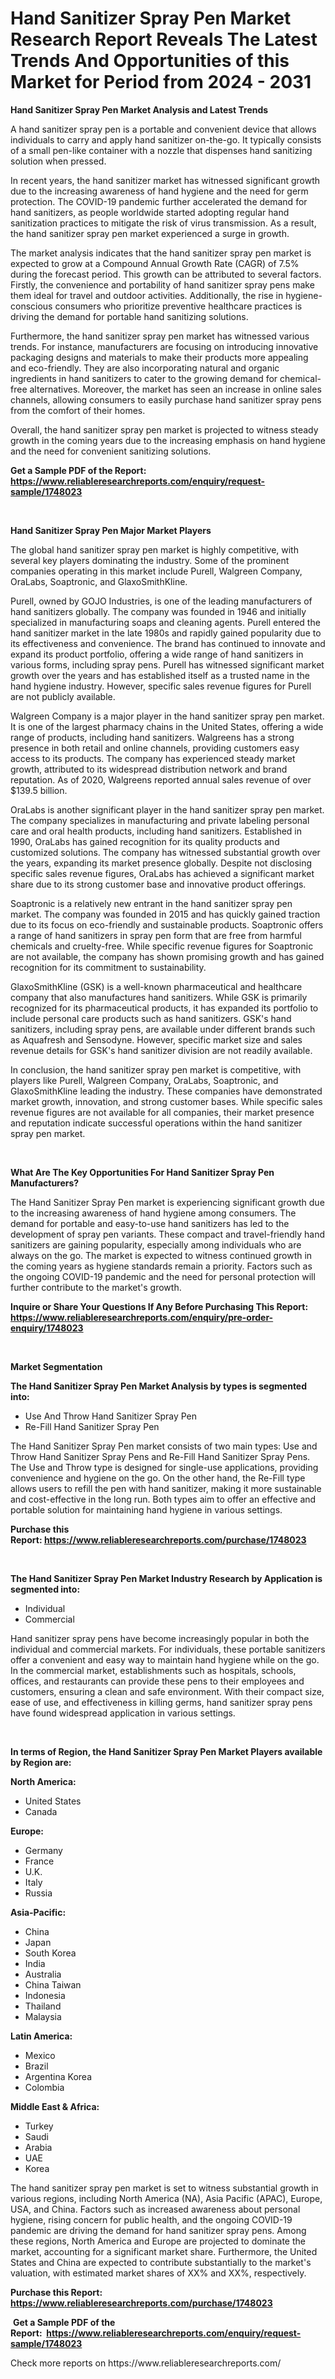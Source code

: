 <p><h1>Hand Sanitizer Spray Pen Market Research Report Reveals The Latest Trends And Opportunities of this Market for Period from 2024 - 2031</h1></p><p><strong>Hand Sanitizer Spray Pen Market Analysis and Latest Trends</strong></p>
<p><p>A hand sanitizer spray pen is a portable and convenient device that allows individuals to carry and apply hand sanitizer on-the-go. It typically consists of a small pen-like container with a nozzle that dispenses hand sanitizing solution when pressed.</p><p>In recent years, the hand sanitizer market has witnessed significant growth due to the increasing awareness of hand hygiene and the need for germ protection. The COVID-19 pandemic further accelerated the demand for hand sanitizers, as people worldwide started adopting regular hand sanitization practices to mitigate the risk of virus transmission. As a result, the hand sanitizer spray pen market experienced a surge in growth.</p><p>The market analysis indicates that the hand sanitizer spray pen market is expected to grow at a Compound Annual Growth Rate (CAGR) of 7.5% during the forecast period. This growth can be attributed to several factors. Firstly, the convenience and portability of hand sanitizer spray pens make them ideal for travel and outdoor activities. Additionally, the rise in hygiene-conscious consumers who prioritize preventive healthcare practices is driving the demand for portable hand sanitizing solutions.</p><p>Furthermore, the hand sanitizer spray pen market has witnessed various trends. For instance, manufacturers are focusing on introducing innovative packaging designs and materials to make their products more appealing and eco-friendly. They are also incorporating natural and organic ingredients in hand sanitizers to cater to the growing demand for chemical-free alternatives. Moreover, the market has seen an increase in online sales channels, allowing consumers to easily purchase hand sanitizer spray pens from the comfort of their homes.</p><p>Overall, the hand sanitizer spray pen market is projected to witness steady growth in the coming years due to the increasing emphasis on hand hygiene and the need for convenient sanitizing solutions.</p></p>
<p><strong>Get a Sample PDF of the Report:&nbsp; <a href="https://www.reliableresearchreports.com/enquiry/request-sample/1748023">https://www.reliableresearchreports.com/enquiry/request-sample/1748023</a></strong></p>
<p>&nbsp;</p>
<p><strong>Hand Sanitizer Spray Pen Major Market Players</strong></p>
<p><p>The global hand sanitizer spray pen market is highly competitive, with several key players dominating the industry. Some of the prominent companies operating in this market include Purell, Walgreen Company, OraLabs, Soaptronic, and GlaxoSmithKline.</p><p>Purell, owned by GOJO Industries, is one of the leading manufacturers of hand sanitizers globally. The company was founded in 1946 and initially specialized in manufacturing soaps and cleaning agents. Purell entered the hand sanitizer market in the late 1980s and rapidly gained popularity due to its effectiveness and convenience. The brand has continued to innovate and expand its product portfolio, offering a wide range of hand sanitizers in various forms, including spray pens. Purell has witnessed significant market growth over the years and has established itself as a trusted name in the hand hygiene industry. However, specific sales revenue figures for Purell are not publicly available.</p><p>Walgreen Company is a major player in the hand sanitizer spray pen market. It is one of the largest pharmacy chains in the United States, offering a wide range of products, including hand sanitizers. Walgreens has a strong presence in both retail and online channels, providing customers easy access to its products. The company has experienced steady market growth, attributed to its widespread distribution network and brand reputation. As of 2020, Walgreens reported annual sales revenue of over $139.5 billion.</p><p>OraLabs is another significant player in the hand sanitizer spray pen market. The company specializes in manufacturing and private labeling personal care and oral health products, including hand sanitizers. Established in 1990, OraLabs has gained recognition for its quality products and customized solutions. The company has witnessed substantial growth over the years, expanding its market presence globally. Despite not disclosing specific sales revenue figures, OraLabs has achieved a significant market share due to its strong customer base and innovative product offerings.</p><p>Soaptronic is a relatively new entrant in the hand sanitizer spray pen market. The company was founded in 2015 and has quickly gained traction due to its focus on eco-friendly and sustainable products. Soaptronic offers a range of hand sanitizers in spray pen form that are free from harmful chemicals and cruelty-free. While specific revenue figures for Soaptronic are not available, the company has shown promising growth and has gained recognition for its commitment to sustainability.</p><p>GlaxoSmithKline (GSK) is a well-known pharmaceutical and healthcare company that also manufactures hand sanitizers. While GSK is primarily recognized for its pharmaceutical products, it has expanded its portfolio to include personal care products such as hand sanitizers. GSK's hand sanitizers, including spray pens, are available under different brands such as Aquafresh and Sensodyne. However, specific market size and sales revenue details for GSK's hand sanitizer division are not readily available.</p><p>In conclusion, the hand sanitizer spray pen market is competitive, with players like Purell, Walgreen Company, OraLabs, Soaptronic, and GlaxoSmithKline leading the industry. These companies have demonstrated market growth, innovation, and strong customer bases. While specific sales revenue figures are not available for all companies, their market presence and reputation indicate successful operations within the hand sanitizer spray pen market.</p></p>
<p>&nbsp;</p>
<p><strong>What Are The Key Opportunities For Hand Sanitizer Spray Pen Manufacturers?</strong></p>
<p><p>The Hand Sanitizer Spray Pen market is experiencing significant growth due to the increasing awareness of hand hygiene among consumers. The demand for portable and easy-to-use hand sanitizers has led to the development of spray pen variants. These compact and travel-friendly hand sanitizers are gaining popularity, especially among individuals who are always on the go. The market is expected to witness continued growth in the coming years as hygiene standards remain a priority. Factors such as the ongoing COVID-19 pandemic and the need for personal protection will further contribute to the market's growth.</p></p>
<p><strong>Inquire or Share Your Questions If Any Before Purchasing This Report: <a href="https://www.reliableresearchreports.com/enquiry/pre-order-enquiry/1748023">https://www.reliableresearchreports.com/enquiry/pre-order-enquiry/1748023</a></strong></p>
<p>&nbsp;</p>
<p><strong>Market Segmentation</strong></p>
<p><strong>The Hand Sanitizer Spray Pen Market Analysis by types is segmented into:</strong></p>
<p><ul><li>Use And Throw Hand Sanitizer Spray Pen</li><li>Re-Fill Hand Sanitizer Spray Pen</li></ul></p>
<p><p>The Hand Sanitizer Spray Pen market consists of two main types: Use and Throw Hand Sanitizer Spray Pens and Re-Fill Hand Sanitizer Spray Pens. The Use and Throw type is designed for single-use applications, providing convenience and hygiene on the go. On the other hand, the Re-Fill type allows users to refill the pen with hand sanitizer, making it more sustainable and cost-effective in the long run. Both types aim to offer an effective and portable solution for maintaining hand hygiene in various settings.</p></p>
<p><strong>Purchase this Report:&nbsp;<a href="https://www.reliableresearchreports.com/purchase/1748023">https://www.reliableresearchreports.com/purchase/1748023</a></strong></p>
<p>&nbsp;</p>
<p><strong>The Hand Sanitizer Spray Pen Market Industry Research by Application is segmented into:</strong></p>
<p><ul><li>Individual</li><li>Commercial</li></ul></p>
<p><p>Hand sanitizer spray pens have become increasingly popular in both the individual and commercial markets. For individuals, these portable sanitizers offer a convenient and easy way to maintain hand hygiene while on the go. In the commercial market, establishments such as hospitals, schools, offices, and restaurants can provide these pens to their employees and customers, ensuring a clean and safe environment. With their compact size, ease of use, and effectiveness in killing germs, hand sanitizer spray pens have found widespread application in various settings.</p></p>
<p>&nbsp;</p>
<p><strong>In terms of Region, the Hand Sanitizer Spray Pen Market Players available by Region are:</strong></p>
<p>
    <p> <strong> North America: </strong>
        <ul>
            <li>United States</li>
            <li>Canada</li>
        </ul>
        </p> 
    <p> <strong> Europe: </strong>
        <ul>
            <li>Germany</li>
            <li>France</li>
            <li>U.K.</li>
            <li>Italy</li>
            <li>Russia</li>
        </ul>
        </p> 
    <p> <strong> Asia-Pacific: </strong>
        <ul>
            <li>China</li>
            <li>Japan</li>
            <li>South Korea</li>
            <li>India</li>
            <li>Australia</li>
            <li>China Taiwan</li>
            <li>Indonesia</li>
            <li>Thailand</li>
            <li>Malaysia</li>
        </ul>
        </p> 
    <p> <strong> Latin America: </strong>
        <ul>
            <li>Mexico</li>
            <li>Brazil</li>
            <li>Argentina Korea</li>
            <li>Colombia</li>
        </ul>
        </p> 
    <p> <strong> Middle East & Africa: </strong>
        <ul>
            <li>Turkey</li>
            <li>Saudi</li>
            <li>Arabia</li>
            <li>UAE</li>
            <li>Korea</li>
        </ul>
    </p>
    </p>
<p><p>The hand sanitizer spray pen market is set to witness substantial growth in various regions, including North America (NA), Asia Pacific (APAC), Europe, USA, and China. Factors such as increased awareness about personal hygiene, rising concern for public health, and the ongoing COVID-19 pandemic are driving the demand for hand sanitizer spray pens. Among these regions, North America and Europe are projected to dominate the market, accounting for a significant market share. Furthermore, the United States and China are expected to contribute substantially to the market's valuation, with estimated market shares of XX% and XX%, respectively.</p></p>
<p><strong>Purchase this Report: <a href="https://www.reliableresearchreports.com/purchase/1748023">https://www.reliableresearchreports.com/purchase/1748023</a></strong></p>
<p>&nbsp;<strong>Get a Sample PDF of the Report:&nbsp;&nbsp;<a href="https://www.reliableresearchreports.com/enquiry/request-sample/1748023">https://www.reliableresearchreports.com/enquiry/request-sample/1748023</a></strong></p>
<p><strong></strong></p>
<p>Check more reports on https://www.reliableresearchreports.com/</p>